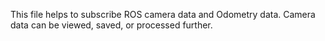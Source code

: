 This file helps to subscribe ROS camera data and Odometry data. Camera data can be viewed, saved, or processed further.
